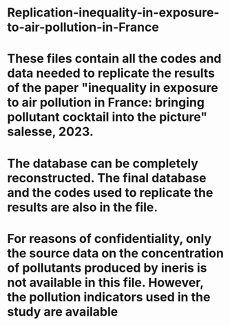 # Replication-inequality-in-exposure-to-air-pollution-in-France

# These files contain all the codes and data needed to replicate the results of the paper "inequality in exposure to air pollution in France: bringing pollutant cocktail into the picture" salesse, 2023.

# The database can be completely reconstructed. The final database and the codes used to replicate the results are also in the file.

# For reasons of confidentiality, only the source data on the concentration of pollutants produced by ineris is not available in this file. However, the pollution indicators used in the study are available 

